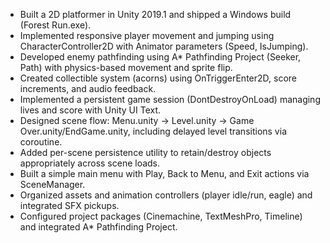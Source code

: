 - Built a 2D platformer in Unity 2019.1 and shipped a Windows build (Forest Run.exe).
- Implemented responsive player movement and jumping using CharacterController2D with Animator parameters (Speed, IsJumping).
- Developed enemy pathfinding using A* Pathfinding Project (Seeker, Path) with physics-based movement and sprite flip.
- Created collectible system (acorns) using OnTriggerEnter2D, score increments, and audio feedback.
- Implemented a persistent game session (DontDestroyOnLoad) managing lives and score with Unity UI Text.
- Designed scene flow: Menu.unity → Level.unity → Game Over.unity/EndGame.unity, including delayed level transitions via coroutine.
- Added per-scene persistence utility to retain/destroy objects appropriately across scene loads.
- Built a simple main menu with Play, Back to Menu, and Exit actions via SceneManager.
- Organized assets and animation controllers (player idle/run, eagle) and integrated SFX pickups.
- Configured project packages (Cinemachine, TextMeshPro, Timeline) and integrated A* Pathfinding Project.
